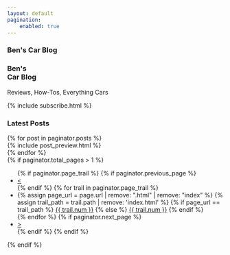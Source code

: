 ```yaml
---
layout: default
pagination:
    enabled: true
---
```


<section id="homepage">
    <section id="intro" class="is-intro-section">
        <div class="background-image-wrapper is-dark">
            <div class="is-opaque" style="background-image: url('https://assets.bpwalters.com/images/bens_car_blog/huracan_interior.jpg');"></div>
        </div>
        <div class="container has-middle-text">
            <div class="item flex-100">
                <div class="intro-title">
                    <h1 class="is-hidden-mobile is-hidden-tablet"><span>Ben's</span> Car Blog</h1>
                    <h1 class="is-hidden-desktop"><span>Ben's</span><br>Car Blog</h1>
                    <p class="is-subheading">Reviews, How-Tos, Everything Cars</p>
                </div>
            </div>
        </div>
    </section>
    {% include subscribe.html %}
    <section id="latest-posts">
        <div class="container">
            <div class="item flex-100 is-center-aligned">
                <h1>Latest Posts</h1>
            </div>
            {% for post in paginator.posts %}
                <div class="item flex-50 has-gutter">
                    {% include post_preview.html %}
                </div>
            {% endfor %}
        </div>
    </section>
    {% if paginator.total_pages > 1 %}
        <section id="pagination" class="is-center-aligned">
            <div class="container">
                <div class="item flex-100">
                    <ul class="is-pagination-list">
                    {% if paginator.page_trail %}
                        {% if paginator.previous_page %}
                            <li><a href="{{ paginator.previous_page_path | prepend: site.baseurl }}">&lt;</a></li>
                        {% endif %}
                        {% for trail in paginator.page_trail %}
                            <li>
                                {% assign page_url = page.url | remove: ".html" | remove: "index" %}
                                {% assign trail_path = trail.path | remove: 'index.html' %}
                                {% if page_url == trail_path %}
                                    <a href="#" class="curr-page">{{ trail.num }}</a>
                                {% else %}
                                    <a href="{{ trail.path | prepend: site.baseurl | remove: 'index.html' }}">{{ trail.num }}</a>
                                {% endif %}
                            </li>
                        {% endfor %}
                        {% if paginator.next_page %}
                            <li><a href="{{ paginator.next_page_path | prepend: site.baseurl }}">&gt;</a></li>
                        {% endif %}
                    {% endif %}
                    </ul>
                </div>
            </div>
        </section>
    {% endif %}
</section>